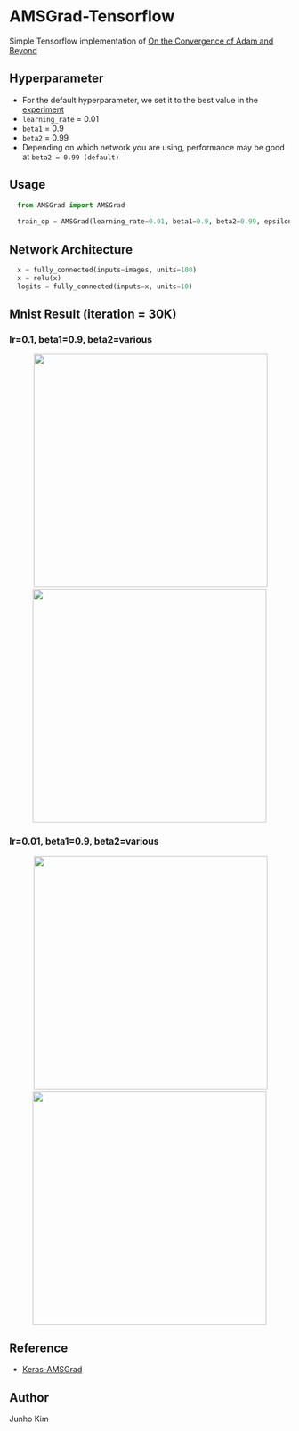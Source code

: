 # AMSGrad-Tensorflow
Simple Tensorflow implementation of [On the Convergence of Adam and Beyond](https://openreview.net/pdf?id=ryQu7f-RZ)

## Hyperparameter
* For the default hyperparameter, we set it to the best value in the [experiment](https://fdlm.github.io/post/amsgrad/)
* `learning_rate` = 0.01
* `beta1` = 0.9
* `beta2` = 0.99
* Depending on which network you are using, performance may be good at `beta2 = 0.99 (default)`

## Usage
```python
  from AMSGrad import AMSGrad
  
  train_op = AMSGrad(learning_rate=0.01, beta1=0.9, beta2=0.99, epsilon=1e-8).minimize(loss)
```

## Network Architecture
```python
  x = fully_connected(inputs=images, units=100)
  x = relu(x)
  logits = fully_connected(inputs=x, units=10)
```
## Mnist Result (iteration = 30K)
### lr=0.1, beta1=0.9, beta2=various
<div align="center">
   <img src="/assests/lr_01_loss.png" width="420">
  <img src="/assests/lr_01_acc.png"  width="420">
</div>

### lr=0.01, beta1=0.9, beta2=various
<div align="center">
   <img src="/assests/lr_001_loss.png" width="420">
  <img src="/assests/lr_001_acc.png"  width="420">
</div>

## Reference
* [Keras-AMSGrad](https://github.com/keras-team/keras/blob/master/keras/optimizers.py)

## Author
Junho Kim
